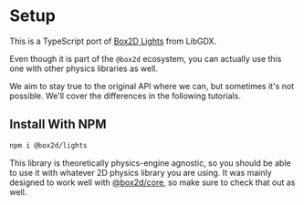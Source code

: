 # Setup

This is a TypeScript port of [Box2D Lights](https://github.com/libgdx/box2dlights) from LibGDX.

Even though it is part of the `@box2d` ecosystem, you can actually use this one with other physics libraries as well.

We aim to stay true to the original API where we can, but sometimes it's not possible. We'll cover the differences in the following tutorials.

## Install With NPM

```bash
npm i @box2d/lights
```

This library is theoretically physics-engine agnostic, so you should be able to use it with whatever 2D physics library you are using. It was mainly designed to work well with [@box2d/core](../../core/README.md), so make sure to check that out as well.

